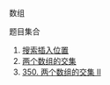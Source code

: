 数组

题目集合

1. [搜索插入位置](./0035_search_insert_position.ts)
2. [两个数组的交集](./0349_intersection_of_two_arrays.ts)
3. [350. 两个数组的交集 II](./0350_intersection_of_two_arrays_ii.ts)

